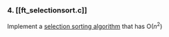 ### 4. [[ft_selectionsort.c]]

Implement a [selection sorting algorithm](https://www.geeksforgeeks.org/selection-sort/) that has O($n^2$)